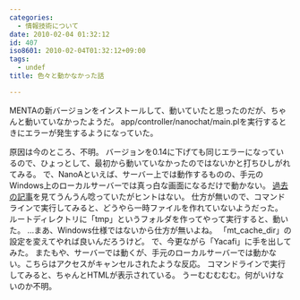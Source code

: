 ```yaml
---
categories:
  - 情報技術について
date: 2010-02-04 01:32:12
id: 407
iso8601: 2010-02-04T01:32:12+09:00
tags:
  - undef
title: 色々と動かなかった話

---
```


MENTAの新バージョンをインストールして、動いていたと思ったのだが、ちゃんと動いていなかったようだ。
app/controller/nanochat/main.plを実行するときにエラーが発生するようになっていた。


原因は今のところ、不明。
バージョンを0.14に下げても同じエラーになっているので、ひょっとして、最初から動いていなかったのではないかと打ちひしがれてみる。
で、NanoAといえば、サーバー上では動作するものの、手元のWindows上のローカルサーバーでは真っ白な画面になるだけで動かない。
<a title="CodeRepos版NanoAをWindowsで動かす方法" href="http://www.nishimiyahara.net/2009/03/20/034244" target="_blank">過去の記事</a>を見てうんうん唸っていたがヒントはない。
仕方が無いので、コマンドラインで実行してみると、どうやら一時ファイルを作れていないようだった。
ルートディレクトリに「tmp」というフォルダを作ってやって実行すると、動いた。
…まあ、Windows仕様ではないから仕方が無いよね。
「mt_cache_dir」の設定を変えてやれば良いんだろうけど。
で、今更ながら「Yacafi」に手を出してみた。
またもや、サーバーでは動くが、手元のローカルサーバーでは動かない。こちらはアクセスがキャンセルされたような反応。
コマンドラインで実行してみると、ちゃんとHTMLが表示されている。
うーむむむむむ。何がいけないのか不明。    	